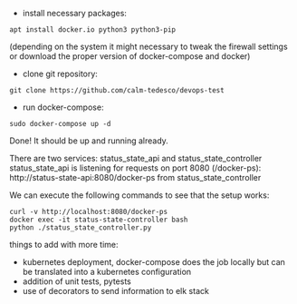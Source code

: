 
- install necessary packages:

```
apt install docker.io python3 python3-pip
```

(depending on the system it might necessary to tweak the firewall settings or download the proper version of docker-compose and docker)

- clone git repository:

```
git clone https://github.com/calm-tedesco/devops-test
```

- run docker-compose:

```
sudo docker-compose up -d
```

Done! It should be up and running already.

There are two services: status_state_api and status_state_controller
status_state_api is listening for requests on port 8080 (/docker-ps):
http://status-state-api:8080/docker-ps from status_state_controller

We can execute the following commands to see that the setup works:

```
curl -v http://localhost:8080/docker-ps
docker exec -it status-state-controller bash
python ./status_state_controller.py
```

things to add with more time:
- kubernetes deployment, docker-compose does the job locally but can be translated into a kubernetes configuration
- addition of unit tests, pytests
- use of decorators to send information to elk stack
